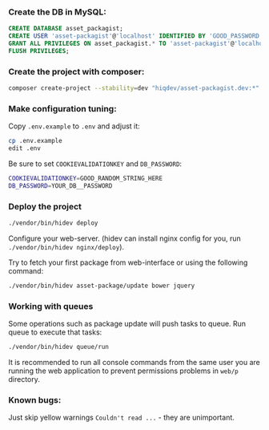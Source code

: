 ### Create the DB in MySQL:

```sql
CREATE DATABASE asset_packagist;
CREATE USER 'asset-packagist'@'localhost' IDENTIFIED BY 'GOOD_PASSWORD';
GRANT ALL PRIVILEGES ON asset_packagist.* TO 'asset-packagist'@'localhost';
FLUSH PRIVILEGES;
```

### Create the project with composer:

```sh
composer create-project --stability=dev "hiqdev/asset-packagist.dev:*" dir
```

### Make configuration tuning:

Copy `.env.example` to `.env` and adjust it:

```sh
cp .env.example
edit .env
```

Be sure to set `COOKIEVALIDATIONKEY` and `DB_PASSWORD`:

```sh
COOKIEVALIDATIONKEY=GOOD_RANDOM_STRING_HERE
DB_PASSWORD=YOUR_DB__PASSWORD
```

### Deploy the project

```sh
./vendor/bin/hidev deploy
```

Configure your web-server.
(hidev can install nginx config for you, run `./vendor/bin/hidev nginx/deploy`).

Try to fetch your first package from web-interface or using the following command:

```sh
./vendor/bin/hidev asset-package/update bower jquery
```

### Working with queues

Some operations such as package update will push tasks to queue.
Run queue to execute that tasks:

```sh
./vendor/bin/hidev queue/run
```

It is recommended to run all console commands from the same user you are running the web application
to prevent permissions problems in `web/p` directory.

### Known bugs:

Just skip yellow warnings `Couldn't read ...` - they are unimportant.

